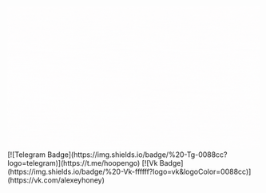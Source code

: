 <img src="/hi, im hoopengo.gif" />
[![Telegram Badge](https://img.shields.io/badge/%20-Tg-0088cc?logo=telegram)](https://t.me/hoopengo) [![Vk Badge](https://img.shields.io/badge/%20-Vk-ffffff?logo=vk&logoColor=0088cc)](https://vk.com/alexeyhoney)
